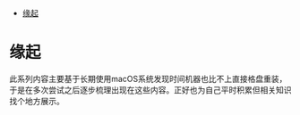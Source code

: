 <!--ts-->
* [缘起](#缘起)

<!-- Created by https://github.com/ekalinin/github-markdown-toc -->
<!-- Added by: runner, at: Tue Jun  7 15:20:52 UTC 2022 -->

<!--te-->
# 缘起

此系列内容主要基于长期使用macOS系统发现时间机器也比不上直接格盘重装，于是在多次尝试之后逐步梳理出现在这些内容。正好也为自己平时积累但相关知识找个地方展示。